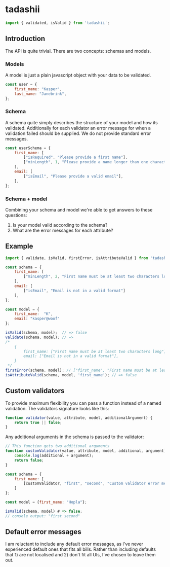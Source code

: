 # tadashii

```js
import { validated, isValid } from 'tadashii';
```

## Introduction
The API is quite trivial. There are two concepts: schemas and models.

### Models
A model is just a plain javascript object with your data to be validated.

```js
const user = {
    first_name: "Kasper",
    last_name: "Janebrink",
};
```

### Schema
A schema quite simply describes the structure of your model and how its validated. Additionally for each validator an error message for when a validation failed should be supplied. We do not provide standard error messages.

```js
const userSchema = {
    first_name: [
        ["isRequired", "Please provide a first name"],
        ["minLength", 1, "Please provide a name longer than one character"],
    ],
    email: [
        ["isEmail", "Please provide a valid email"],
    ],
};
```


### Schema + model
Combining your schema and model we're able to get answers to these questions:

1. Is your model valid according to the schema?
2. What are the error messages for each attribute?

## Example

```js
import { validate, isValid, firstError, isAttributeValid } from 'tadashi';

const schema = {
    first_name: [
        ["minLength", 2, "First name must be at least two characters long"]
    ],
    email: [
        ["isEmail", "Email is not in a valid format"]
    ],
};

const model = {
    first_name:  "K",
    email: "kasper@woof"
};

isValid(schema, model);  // => false
validate(schema, model); // =>
/*
    {
        first_name: ["First name must be at least two characters long"],
        email: ["Email is not in a valid format"],
    }
 */
firstError(schema, model); // ["first_name", "First name must be at least two characters long"]
isAttributeValid(schema, model, 'first_name'); // => false
```

## Custom validators
To provide maximum flexibility you can pass a function instead of a named validation. The validators signature looks like this:

```js
function validator(value, attribute, model, additionalArgument) {
    return true || false;
}
```

Any additional arguments in the schema is passed to the validator:

```js
// This function gets two additional arguments
function customValidator(value, attribute, model, additional, argument) {
    console.log(additional + argument);
    return false;
}

const schema = {
    first_name: [
        [customValidator, "first", "second", "Custom validator error message"]
    ]
};

const model = {first_name: "Hopla"};

isValid(schema, model) # => false;
// console output: "first second"
```

## Default error messages
I am reluctant to include any default error messages, as I've never experienced default ones that fits all bills. Rather than including defaults that 1) are not localised and 2) don't fit all UIs, I've chosen to leave them out.

